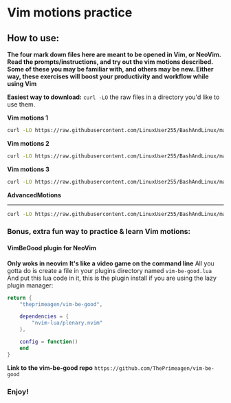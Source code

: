 # Vim motions practice

## How to use:

**The four mark down files here are meant to be opened in Vim, or NeoVim.
Read the prompts/instructions, and try out the vim motions described.
Some of these you may be familiar with, and others may be new. Either way,
these exercises will boost your productivity and workflow while using Vim**

**Easiest way to download:**
`curl -LO` the raw files in a directory you'd like to use them.

**Vim motions 1**
```bash
curl -LO https://raw.githubusercontent.com/LinuxUser255/BashAndLinux/main/Vim_Stuff/vim-motions-01.md

```


**Vim motions 2**
```bash
curl -LO https://raw.githubusercontent.com/LinuxUser255/BashAndLinux/main/Vim_Stuff/vim-motions-02.md
```


**Vim motions 3**
```bash
curl -LO https://raw.githubusercontent.com/LinuxUser255/BashAndLinux/main/Vim_Stuff/vim-motions-02.md

```

**AdvancedMotions**
*****
```bash
curl -LO https://raw.githubusercontent.com/LinuxUser255/BashAndLinux/main/Vim_Stuff/AdvancedMotions.md
```
### Bonus, extra fun way to practice & learn Vim motions:

#### VimBeGood plugin for NeoVim
**Only woks in neovim**
**It's like a video game on the command line**
All you gotta do is create a file in your plugins directory named `vim-be-good.lua`
And put this lua code in it, this is the plugin install if you are using the
lazy plugin manager:
```lua
return {
    "theprimeagen/vim-be-good",

    dependencies = {
        "nvim-lua/plenary.nvim"
    },

    config = function()
    end
}
```
**Link to the vim-be-good repo**
`https://github.com/ThePrimeagen/vim-be-good`

### Enjoy!

